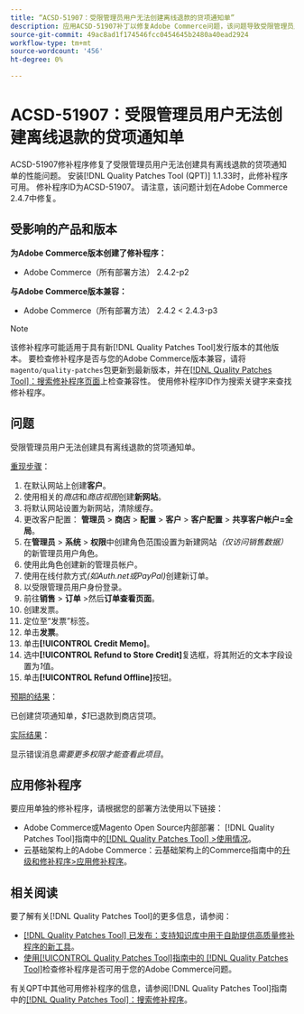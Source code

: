 ```yaml
---
title: “ACSD-51907：受限管理员用户无法创建离线退款的贷项通知单”
description: 应用ACSD-51907补丁以修复Adobe Commerce问题，该问题导致受限管理员用户无法创建包含离线退款的贷项通知单。
source-git-commit: 49ac8ad1f174546fcc0454645b2480a40ead2924
workflow-type: tm+mt
source-wordcount: '456'
ht-degree: 0%

---
```


# ACSD-51907：受限管理员用户无法创建离线退款的贷项通知单

ACSD-51907修补程序修复了受限管理员用户无法创建具有离线退款的贷项通知单的性能问题。 安装[!DNL Quality Patches Tool (QPT)] 1.1.33时，此修补程序可用。 修补程序ID为ACSD-51907。 请注意，该问题计划在Adobe Commerce 2.4.7中修复。

## 受影响的产品和版本

**为Adobe Commerce版本创建了修补程序：**

* Adobe Commerce（所有部署方法） 2.4.2-p2

**与Adobe Commerce版本兼容：**

* Adobe Commerce（所有部署方法） 2.4.2 &lt; 2.4.3-p3

>[!NOTE]
>
>该修补程序可能适用于具有新[!DNL Quality Patches Tool]发行版本的其他版本。 要检查修补程序是否与您的Adobe Commerce版本兼容，请将`magento/quality-patches`包更新到最新版本，并在[[!DNL Quality Patches Tool]：搜索修补程序页面](https://experienceleague.adobe.com/tools/commerce-quality-patches/index.html)上检查兼容性。 使用修补程序ID作为搜索关键字来查找修补程序。

## 问题

受限管理员用户无法创建具有离线退款的贷项通知单。

<u>重现步骤</u>：

1. 在默认网站上创建&#x200B;**客户**。
1. 使用相关的&#x200B;*商店*&#x200B;和&#x200B;*商店视图*&#x200B;创建&#x200B;**新网站**。
1. 将默认网站设置为新网站，清除缓存。
1. 更改客户配置： **管理员** > **商店** > **配置** > **客户** > **客户配置** > **共享客户帐户=全局**。
1. 在&#x200B;**管理员** > **系统** > **权限**&#x200B;中创建角色范围设置为新建网站&#x200B;*（仅访问销售数据）*&#x200B;的新管理员用户角色。
1. 使用此角色创建新的管理员帐户。
1. 使用在线付款方式&#x200B;*(如Auth.net或PayPal)*&#x200B;创建新订单。
1. 以受限管理员用户身份登录。
1. 前往&#x200B;**销售** > **订单** >然后&#x200B;**订单查看页面**。
1. 创建发票。
1. 定位至“发票”标签。
1. 单击&#x200B;**发票**。
1. 单击&#x200B;**[!UICONTROL Credit Memo]**。
1. 选中&#x200B;**[!UICONTROL Refund to Store Credit]**&#x200B;复选框，将其附近的文本字段设置为&#x200B;*1*&#x200B;值。
1. 单击&#x200B;**[!UICONTROL Refund Offline]**&#x200B;按钮。

<u>预期的结果</u>：

已创建贷项通知单，*$1*&#x200B;已退款到商店贷项。

<u>实际结果</u>：

显示错误消息&#x200B;*需要更多权限才能查看此项目*。

## 应用修补程序

要应用单独的修补程序，请根据您的部署方法使用以下链接：

* Adobe Commerce或Magento Open Source内部部署： [!DNL Quality Patches Tool]指南中的[[!DNL Quality Patches Tool] >使用情况](https://experienceleague.adobe.com/docs/commerce-operations/tools/quality-patches-tool/usage.html)。
* 云基础架构上的Adobe Commerce：云基础架构上的Commerce指南中的[升级和修补程序>应用修补程序](https://experienceleague.adobe.com/docs/commerce-cloud-service/user-guide/develop/upgrade/apply-patches.html)。

## 相关阅读

要了解有关[!DNL Quality Patches Tool]的更多信息，请参阅：

* [[!DNL Quality Patches Tool] 已发布：支持知识库中用于自助提供高质量修补程序的新工具](https://experienceleague.adobe.com/en/docs/commerce-knowledge-base/kb/announcements/commerce-announcements/magento-quality-patches-released-new-tool-to-self-serve-quality-patches)。
* [使用[!UICONTROL Quality Patches Tool]指南中的 [!DNL Quality Patches Tool]](/help/tools/quality-patches-tool/patches-available-in-qpt/check-patch-for-magento-issue-with-magento-quality-patches.md)检查修补程序是否可用于您的Adobe Commerce问题。


有关QPT中其他可用修补程序的信息，请参阅[!DNL Quality Patches Tool]指南中的[[!DNL Quality Patches Tool]：搜索修补程序](https://experienceleague.adobe.com/tools/commerce-quality-patches/index.html)。
